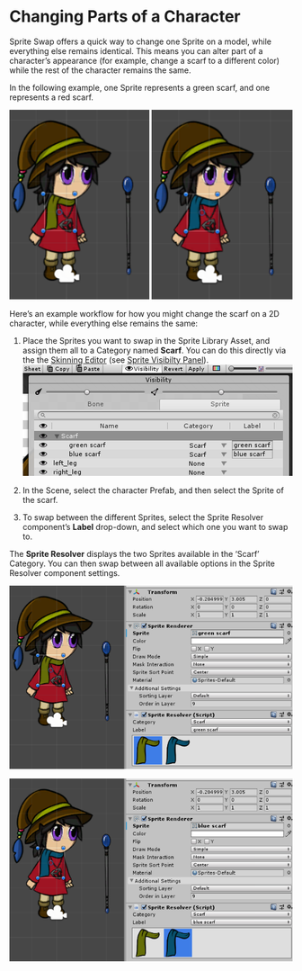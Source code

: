 # Changing Parts of a Character

Sprite Swap offers a quick way to change one Sprite on a model, while everything else remains identical. This means you can alter part of a character’s appearance (for example, change a scarf to a different color) while the rest of the character remains the same. 

In the following example, one Sprite represents a green scarf, and one represents a red scarf. 

![Example character wearing a green scarf in the left-hand image, and a blue scarf in the right-hand image.](images/bothscarves.PNG)

Here’s an example workflow for how you might change the scarf on a 2D character, while everything else remains the same:

1. Place the Sprites you want to swap in the Sprite Library Asset, and assign them all to a Category named __Scarf__. You can do this directly via the the [Skinning Editor](SkinningEditor.md) (see [Sprite Visibilty Panel](EditInter.md)).
   ![](images/image_11.png)

   
   
2. In the Scene, select the character Prefab, and then select the Sprite of the scarf.

3. To swap between the different Sprites, select the Sprite Resolver component’s __Label__ drop-down, and select which one you want to swap to.

The __Sprite Resolver__ displays the two Sprites available in the ‘Scarf’ Category. You can then swap between all available options in the Sprite Resolver component settings.

![Sprite Resolver’s Label set to ‘green scarf’.](images/image_13.png)

![Sprite Resolver’s Label set to ‘blue scarf’.](images/image_14.png)


